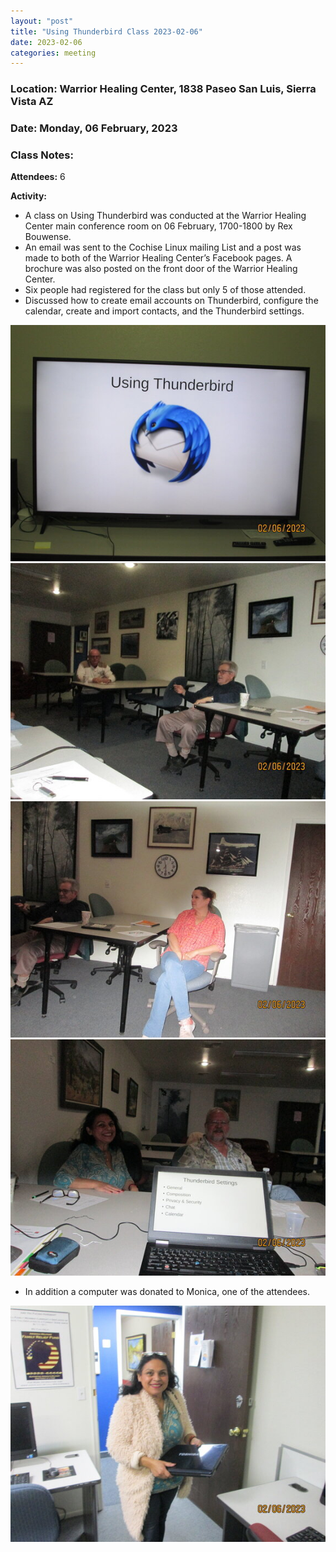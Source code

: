 ```yaml
---
layout: "post"
title: "Using Thunderbird Class 2023-02-06"
date: 2023-02-06
categories: meeting
---
```


### Location: Warrior Healing Center, 1838 Paseo San Luis, Sierra Vista AZ

### Date: Monday, 06 February, 2023

### Class Notes:

**Attendees:** 6

**Activity:**
 * A class on Using Thunderbird was conducted at the Warrior Healing Center main conference room on 06 February, 1700-1800 by Rex Bouwense.
 * An email was sent to the Cochise Linux mailing List and a post was made to both of the Warrior Healing Center’s Facebook pages.  A brochure was also posted on the front door of the Warrior Healing Center.
 * Six people had registered for the class but only 5 of those attended.
 * Discussed how to create email accounts on Thunderbird, configure the calendar, create and import contacts, and the Thunderbird settings.

![alt text](https://raw.githubusercontent.com/CochiseLinuxUsersGroup/CochiseLinuxUsersGroup.github.io/master/images2/rsz_whc_class_using_thunderbird_1.jpg)
![alt text](https://raw.githubusercontent.com/CochiseLinuxUsersGroup/CochiseLinuxUsersGroup.github.io/master/images2/rsz_whc_class_using_thunderbird_2.jpg)
![alt text](https://raw.githubusercontent.com/CochiseLinuxUsersGroup/CochiseLinuxUsersGroup.github.io/master/images2/rsz_whc_class_using_thunderbird_3.jpg)
![alt text](https://raw.githubusercontent.com/CochiseLinuxUsersGroup/CochiseLinuxUsersGroup.github.io/master/images2/rsz_whc_class_using_thunderbird_4.jpg)

 * In addition a computer was donated to Monica, one of the attendees.

![alt text](https://raw.githubusercontent.com/CochiseLinuxUsersGroup/CochiseLinuxUsersGroup.github.io/master/images2/rsz_monica_emmerson_with_donated_computer.jpg)
